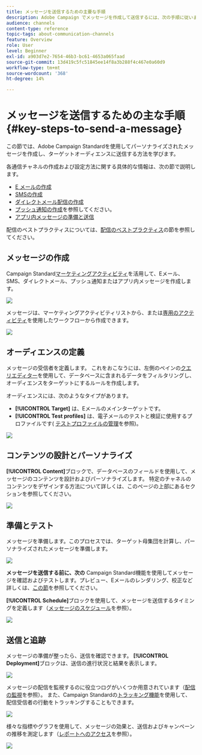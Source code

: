 ```yaml
---
title: メッセージを送信するための主要な手順
description: Adobe Campaign でメッセージを作成して送信するには、次の手順に従います。
audience: channels
content-type: reference
topic-tags: about-communication-channels
feature: Overview
role: User
level: Beginner
exl-id: a903d7e2-7654-46b3-bc61-4653a065faad
source-git-commit: 13d419c5fc51845ee14f8a3b288f4c467e0a60d9
workflow-type: tm+mt
source-wordcount: '368'
ht-degree: 14%

---
```


# メッセージを送信するための主な手順{#key-steps-to-send-a-message}

この節では、Adobe Campaign Standardを使用してパーソナライズされたメッセージを作成し、ターゲットオーディエンスに送信する方法を学びます。

各通信チャネルの作成および設定方法に関する具体的な情報は、次の節で説明します。

* [E メールの作成](../../channels/using/creating-an-email.md)
* [SMSの作成](../../channels/using/creating-an-sms-message.md)
* [ダイレクトメール配信の作成](../../channels/using/creating-the-direct-mail.md)
* [プッシュ通知の作成](../../channels/using/preparing-and-sending-a-push-notification.md)を参照してください。
* [アプリ内メッセージの準備と送信](../../channels/using/preparing-and-sending-an-in-app-message.md)

配信のベストプラクティスについては、[配信のベストプラクティス](../../sending/using/delivery-best-practices.md)の節を参照してください。

## メッセージの作成

Campaign Standard[マーケティングアクティビティ](../../start/using/marketing-activities.md)を活用して、Eメール、SMS、ダイレクトメール、プッシュ通知またはアプリ内メッセージを作成します。

![](assets/marketing-activities.png)

メッセージは、マーケティングアクティビティリストから、または[専用のアクティビティ](../../automating/using/about-channel-activities.md)を使用したワークフローから作成できます。

![](assets/steps-channel.png)

## オーディエンスの定義

メッセージの受信者を定義します。 これをおこなうには、左側のペインの[クエリエディター](../../automating/using/editing-queries.md)を使用して、データベースに含まれるデータをフィルタリングし、オーディエンスをターゲットにするルールを作成します。

オーディエンスには、次のようなタイプがあります。

* **[!UICONTROL Target]** は、Eメールのメインターゲットです。
* **[!UICONTROL Test profiles]** は、電子メールのテストと検証に使用するプロファイルです( [テストプロファイルの管理](../../audiences/using/managing-test-profiles.md)を参照)。

![](assets/steps-audience.png)

## コンテンツの設計とパーソナライズ

**[!UICONTROL Content]**&#x200B;ブロックで、データベースのフィールドを使用して、メッセージのコンテンツを設計およびパーソナライズします。 特定のチャネルのコンテンツをデザインする方法について詳しくは、このページの上部にあるセクションを参照してください。

![](assets/steps-content.png)

## 準備とテスト

[](../../sending/using/preparing-the-send.md) メッセージを準備します。このプロセスでは、ターゲット母集団を計算し、パーソナライズされたメッセージを準備します。

![](assets/steps-prepare.png)

**メッセージを送信する前に、次の** Campaign Standard機能を使用してメッセージを確認およびテストします。プレビュー、Eメールのレンダリング、校正など詳しくは、[この節](../../sending/using/previewing-messages.md)を参照してください。

**[!UICONTROL Schedule]**&#x200B;ブロックを使用して、メッセージを送信するタイミングを定義します（[メッセージのスケジュール](../../sending/using/about-scheduling-messages.md)を参照）。

![](assets/steps-schedule.png)

## 送信と追跡

メッセージの準備が整ったら、送信を確認できます。 **[!UICONTROL Deployment]**&#x200B;ブロックは、送信の進行状況と結果を表示します。

![](assets/steps-send.png)

メッセージの配信を監視するのに役立つログがいくつか用意されています（[配信の監視](../../sending/using/monitoring-a-delivery.md)を参照）。 また、Campaign Standardの[トラッキング機能](../../sending/using/tracking-messages.md)を使用して、配信受信者の行動をトラッキングすることもできます。

![](../../sending/using/assets/tracking_logs.png)

様々な指標やグラフを使用して、メッセージの効果と、送信およびキャンペーンの推移を測定します（[レポートへのアクセス](../../reporting/using/about-dynamic-reports.md)を参照）。

![](assets/steps-reports.png)
